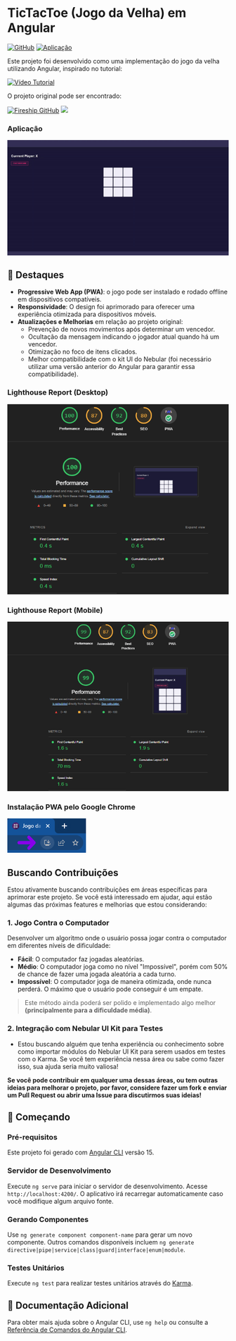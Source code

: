 # TicTacToe (Jogo da Velha) em Angular
[![GitHub](https://img.shields.io/badge/Visite-Meu%20Perfil-0891B2?style=flat-square&logo=github)](https://github.com/Tgentil) [![Aplicação](https://img.shields.io/badge/Aplicação-TicTacToe-FF4500?style=flat-square)](https://tic-tac-toe-tg-ng.web.app/)

Este projeto foi desenvolvido como uma implementação do jogo da velha utilizando Angular, inspirado no tutorial:

 [![Vídeo Tutorial](https://img.shields.io/badge/Assista%20o%20tutorial-Youtube-FF0000?style=flat-square&logo=youtube)](https://www.youtube.com/watch?v=G0bBLvWXBvc&list=PL0vfts4VzfNjsTV_6i9a9iczMnthWqHzM&index=12)


O projeto original pode ser encontrado:

[![Fireship GitHub](https://img.shields.io/badge/Repositório%20Original-Fireship-FF4500?style=flat-square)](https://github.com/fireship-io/angular-tic-tac-toe)
<img src="https://avatars.githubusercontent.com/u/46283609?s=200&v=4" width="20">

### Aplicação

![Aplicação funcionando](./src/assets/vids/app.gif )

## 🌟 Destaques

- **Progressive Web App (PWA)**: o jogo pode ser instalado e rodado offline em dispositivos compatíveis.
- **Responsividade**: O design foi aprimorado para oferecer uma experiência otimizada para dispositivos móveis.
- **Atualizações e Melhorias** em relação ao projeto original:
  - Prevenção de novos movimentos após determinar um vencedor.
  - Ocultação da mensagem indicando o jogador atual quando há um vencedor.
  - Otimização no foco de itens clicados.
  - Melhor compatibilidade com o kit UI do Nebular (foi necessário utilizar uma versão anterior do Angular para garantir essa compatibilidade).

### Lighthouse Report (Desktop)

![Lighthouse Desktop](./src/assets/img/desktop.png)

### Lighthouse Report (Mobile)

![Lighthouse Mobile](./src/assets/img/mobile.png)

### Instalação PWA pelo Google Chrome

![Instalação PWA](./src/assets/img/download.png )

## Buscando Contribuições

Estou ativamente buscando contribuições em áreas específicas para aprimorar este projeto. Se você está interessado em ajudar, aqui estão algumas das próximas features e melhorias que estou considerando:

### 1. Jogo Contra o Computador
Desenvolver um algoritmo onde o usuário possa jogar contra o computador em diferentes níveis de dificuldade:
- **Fácil**: O computador faz jogadas aleatórias.
- **Médio**: O computador joga como no nível "Impossível", porém com 50% de chance de fazer uma jogada aleatória a cada turno. 
- **Impossível**: O computador joga de maneira otimizada, onde nunca perderá. O máximo que o usuário pode conseguir é um empate.

> Este método ainda poderá ser polido e implementado algo melhor **(principalmente para a dificuldade média)**.

### 2. Integração com Nebular UI Kit para Testes
- Estou buscando alguém que tenha experiência ou conhecimento sobre como importar módulos do Nebular UI Kit para serem usados em testes com o Karma. Se você tem experiência nessa área ou sabe como fazer isso, sua ajuda seria muito valiosa!

**Se você pode contribuir em qualquer uma dessas áreas, ou tem outras ideias para melhorar o projeto, por favor, considere fazer um fork e enviar um Pull Request ou abrir uma Issue para discutirmos suas ideias!**

## 🚀 Começando

### Pré-requisitos

Este projeto foi gerado com [Angular CLI](https://github.com/angular/angular-cli) versão 15. 

### Servidor de Desenvolvimento

Execute `ng serve` para iniciar o servidor de desenvolvimento. Acesse `http://localhost:4200/`. O aplicativo irá recarregar automaticamente caso você modifique algum arquivo fonte.

### Gerando Componentes

Use `ng generate component component-name` para gerar um novo componente. Outros comandos disponíveis incluem `ng generate directive|pipe|service|class|guard|interface|enum|module`.

### Testes Unitários

Execute `ng test` para realizar testes unitários através do [Karma](https://karma-runner.github.io).

## 📖 Documentação Adicional

Para obter mais ajuda sobre o Angular CLI, use `ng help` ou consulte a [Referência de Comandos do Angular CLI](https://angular.io/cli).
